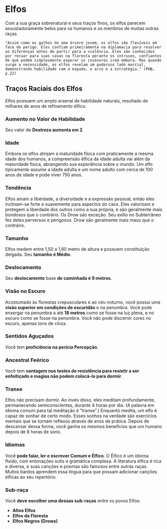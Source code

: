 # Elfos
Com a sua graça sobrenatural e seus traços finos, os elfos parecem assustadoramente belos para os humanos e os membros de muitas outras raças.

    "Assim como os galhos de uma árvore jovem, os elfos são flexíveis em face do perigo. Eles confiam primeiramente na diplomacia para resolver as diferenças antes de partir para a violência. Eles são conhecidos por recuar para suas casas na floresta perante os intrusos, confiantes de que podem simplesmente esperar os invasores irem embora. Mas quando surge a necessidade, os elfos revelam um poderoso lado marcial, demonstrando habilidade com a espada, o arco e a estratégia." (PHB, p.22)

## Traços Raciais dos Elfos
Elfos possuem um amplo arsenal de habilidade naturais, resultado de milhares de anos de refinamento élfico.

### Aumento no Valor de Habilidade
Seu valor de **Destreza aumenta em 2**.

### Idade
Embora os elfos atinjam a maturidade física com praticamente a mesma idade dos humanos, a compreensão élfica da idade adulta vai além da maturidade física, abrangendo sua experiência sobre o mundo. Um elfo tipicamente assume a idade adulta e um nome adulto com cerca de 100 anos de idade e pode viver 750 anos.

### Tendência
Elfos amam a liberdade, a diversidade e a expressão pessoal, então eles inclinam-se forte e suavemente para aspectos do caos. Eles valorizam e protegem a liberdade dos outros como a sua própria, e são geralmente mais bondosos que o contrário. Os Drow são exceção. Seu exílio no Subterrâneo fez deles perversos e perigosos. Drow são geralmente mais maus que o contrário.

### Tamanho
Elfos medem entre 1,50 a 1,80 metro de altura e possuem constituição delgada. Seu **tamanho é Médio**.

### Deslocamento
Seu **deslocamento** base **de caminhada é 9 metros**.

### Visão no Escuro
Acostumado às florestas crepusculares e ao céu noturno, você possui uma **visão superior em condições de escuridão** e na penumbra. Você pode enxergar na penumbra a até **18 metros** como se fosse na luz plena, e no escuro como se fosse na penumbra. Você não pode discernir cores no escuro, apenas tons de cinza.

### Sentidos Aguçados
Você tem **proficiência na perícia Percepção**.

### Ancestral Feérico
Você tem **vantagem nos testes de resistência para resistir a ser enfeitiçado e magias não podem colocá-lo para dormir**.

### Transe
Elfos não precisam dormir. Ao invés disso, eles meditam profundamente, permanecendo semiconscientes, durante 4 horas por dia. (A palavra em idioma comum para tal meditação é "transe".) Enquanto medita, um elfo é capaz de sonhar de certo modo. Esses sonhos na verdade são exercícios mentais que se tornam reflexos através de anos de prática. Depois de descansar dessa forma, você ganha os mesmos benefícios que um humano depois de 8 horas de sono.

### Idiomas
Você **pode falar, ler e escrever Comum e Élfico**. O Élfico é um idioma fluido, com entonações sutis e gramática complexa. A literatura élfica é rica e diversa, e suas canções e poemas são famosos entre outras raças.
Muitos bardos aprendem essa língua para que possam adicionar canções élficas ao seu repertório.

### Sub-raça
Você **deve escolher uma dessas sub-raças** entre os povos Elfos:
- **Altos Elfos**
- **Elfos da Floresta**
- **Elfos Negros (Drows)**